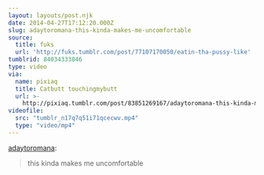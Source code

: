 ```yaml
---
layout: layouts/post.njk
date: 2014-04-27T17:12:20.000Z
slug: adaytoromana-this-kinda-makes-me-uncomfortable
source:
  title: fuks
  url: 'http://fuks.tumblr.com/post/77107170050/eatin-tha-pussy-like'
tumblrid: 84034333846
type: video
via:
  name: pixiaq
  title: Catbutt touchingmybutt
  url: >-
    http://pixiaq.tumblr.com/post/83851269167/adaytoromana-this-kinda-makes-me-uncomfortable
videofile:
  src: "tumblr_n17q7q51i71qcecwv.mp4"
  type: "video/mp4"
---
```

<p><a href="http://adaytoromana.tumblr.com/post/83780707755/this-kinda-makes-me-uncomfortable" class="tumblr_blog">adaytoromana</a>:</p>

<blockquote><p>this kinda makes me uncomfortable </p></blockquote>
